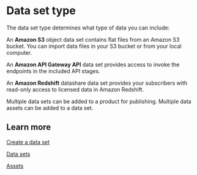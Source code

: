 # Data set type<a name="hp-data-set-type"></a>

The data set type determines what type of data you can include:

An **Amazon S3** object data set contains flat files from an Amazon S3 bucket\. You can import data files in your S3 bucket or from your local computer\.

An **Amazon API Gateway API** data set provides access to invoke the endpoints in the included API stages\.

An **Amazon Redshift** datashare data set provides your subscribers with read\-only access to licensed data in Amazon Redshift\. 

Multiple data sets can be added to a product for publishing\. Multiple data assets can be added to a data set\.

## Learn more<a name="hp-data-set-type-learn"></a>

[ Create a data set](https://docs.aws.amazon.com/data-exchange/latest/userguide/publishing-products.html?icmpid=docs_dataexchange_helppane#create-dataset)

[ Data sets](https://docs.aws.amazon.com/data-exchange/latest/userguide/data-sets.html?icmpid=docs_dataexchange_helppane#data-sets-concept)

[Assets](https://docs.aws.amazon.com/data-exchange/latest/userguide/data-sets.html?icmpid=docs_dataexchange_helppane#assets)